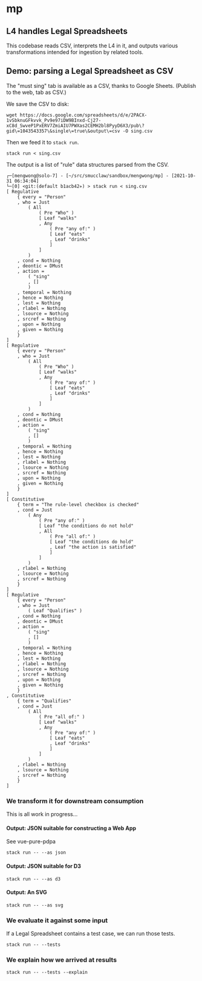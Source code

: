 # mp

## L4 handles Legal Spreadsheets

This codebase reads CSV, interprets the L4 in it, and outputs various transformations intended for ingestion by related tools.

## Demo: parsing a Legal Spreadsheet as CSV

The "must sing" tab is available as a CSV, thanks to Google Sheets. (Publish to the web, tab as CSV.)

We save the CSV to disk:

    wget https://docs.google.com/spreadsheets/d/e/2PACX-1vSbknuGFkvvk_Pv9e97iDW9BInxd-Cj27-xC8d_SwveP1PxERV7ZmiAIU7PWXas2CEMH2bl8PyyD6X3/pub\?gid\=1043543357\&single\=true\&output\=csv -O sing.csv

Then we feed it to `stack run`.

    stack run < sing.csv

The output is a list of "rule" data structures parsed from the CSV.

    ┌─[mengwong@solo-7] - [~/src/smucclaw/sandbox/mengwong/mp] - [2021-10-31 06:34:04]
    └─[0] <git:(default b1acb42✈) > stack run < sing.csv
    [ Regulative
        { every = "Person"
        , who = Just
            ( All
                ( Pre "Who" )
                [ Leaf "walks"
                , Any
                    ( Pre "any of:" )
                    [ Leaf "eats"
                    , Leaf "drinks"
                    ]
                ]
            )
        , cond = Nothing
        , deontic = DMust
        , action =
            ( "sing"
            , []
            )
        , temporal = Nothing
        , hence = Nothing
        , lest = Nothing
        , rlabel = Nothing
        , lsource = Nothing
        , srcref = Nothing
        , upon = Nothing
        , given = Nothing
        }
    ]
    [ Regulative
        { every = "Person"
        , who = Just
            ( All
                ( Pre "Who" )
                [ Leaf "walks"
                , Any
                    ( Pre "any of:" )
                    [ Leaf "eats"
                    , Leaf "drinks"
                    ]
                ]
            )
        , cond = Nothing
        , deontic = DMust
        , action =
            ( "sing"
            , []
            )
        , temporal = Nothing
        , hence = Nothing
        , lest = Nothing
        , rlabel = Nothing
        , lsource = Nothing
        , srcref = Nothing
        , upon = Nothing
        , given = Nothing
        }
    ]
    [ Constitutive
        { term = "The rule-level checkbox is checked"
        , cond = Just
            ( Any
                ( Pre "any of:" )
                [ Leaf "the conditions do not hold"
                , All
                    ( Pre "all of:" )
                    [ Leaf "the conditions do hold"
                    , Leaf "the action is satisfied"
                    ]
                ]
            )
        , rlabel = Nothing
        , lsource = Nothing
        , srcref = Nothing
        }
    ]
    [ Regulative
        { every = "Person"
        , who = Just
            ( Leaf "Qualifies" )
        , cond = Nothing
        , deontic = DMust
        , action =
            ( "sing"
            , []
            )
        , temporal = Nothing
        , hence = Nothing
        , lest = Nothing
        , rlabel = Nothing
        , lsource = Nothing
        , srcref = Nothing
        , upon = Nothing
        , given = Nothing
        }
    , Constitutive
        { term = "Qualifies"
        , cond = Just
            ( All
                ( Pre "all of:" )
                [ Leaf "walks"
                , Any
                    ( Pre "any of:" )
                    [ Leaf "eats"
                    , Leaf "drinks"
                    ]
                ]
            )
        , rlabel = Nothing
        , lsource = Nothing
        , srcref = Nothing
        }
    ]

### We transform it for downstream consumption

This is all work in progress...

#### Output: JSON suitable for constructing a Web App

See vue-pure-pdpa

    stack run -- --as json

#### Output: JSON suitable for D3

    stack run -- --as d3

#### Output: An SVG

    stack run -- --as svg

### We evaluate it against some input

If a Legal Spreadsheet contains a test case, we can run those tests.

    stack run -- --tests

### We explain how we arrived at results

    stack run -- --tests --explain
